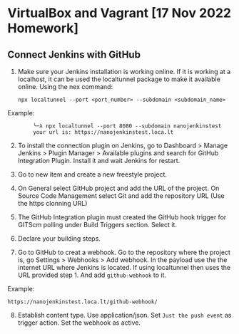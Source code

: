 # VirtualBox and Vagrant [17 Nov 2022 Homework]

## Connect Jenkins with GitHub

1. Make sure your Jenkins installation is working online. If it is working at a localhost, it can be used the localtunnel package to make it available online. Using the nex command:

   ```
   npx localtunnel --port <port_number> --subdomain <subdomain_name>
   ```

Example:
         
            ╰─λ npx localtunnel --port 8080 --subdomain nanojenkinstest 
            your url is: https://nanojenkinstest.loca.lt
    
2. To install the connection plugin on Jenkins, go to Dashboard > Manage Jenkins > Plugin Manager > Available plugins and search for GitHub Integration Plugin. Install it and wait Jenkins for restart.

3. Go to new item and create a new freestyle project.

4. On General select GitHub project and add the URL of the project. On Source Code Management select Git and add the repository URL (Use the https clonning URL)

5. The GitHub Integration plugin must created the GitHub hook trigger for GITScm polling under Build Triggers section. Select it.

6. Declare your building steps.

7. Go to GitHub to creat a webhook. Go to the repository where the project is, go Settings > Webhooks > Add webhook. In the payload use the the internet URL where Jenkins is located. If using localtunnel then uses the URL provided step 1. And add `github-webhook` to it.

Example:

   ```
   https://nanojenkinstest.loca.lt/github-webhook/
   ```

8. Establish content type. Use application/json. Set `Just the push event` as trigger action. Set the webhook as active.

